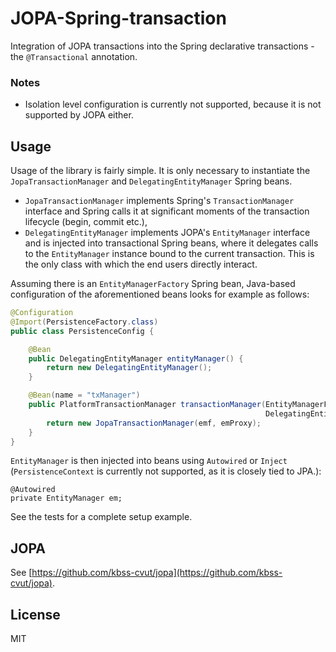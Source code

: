# JOPA-Spring-transaction

Integration of JOPA transactions into the Spring declarative transactions - the `@Transactional` annotation.

### Notes

- Isolation level configuration is currently not supported, because it is not supported by JOPA either.

## Usage

Usage of the library is fairly simple. It is only necessary to instantiate the `JopaTransactionManager` 
and `DelegatingEntityManager` Spring beans.
- `JopaTransactionManager` implements Spring's `TransactionManager` interface and Spring calls it at significant
moments of the transaction lifecycle (begin, commit etc.),
- `DelegatingEntityManager` implements JOPA's `EntityManager` interface and is injected into transactional Spring beans,
where it delegates calls to the `EntityManager` instance bound to the current transaction. This is the only class with
which the end users directly interact.

Assuming there is an `EntityManagerFactory` Spring bean, Java-based configuration of the aforementioned beans looks 
for example as follows:

```java
@Configuration
@Import(PersistenceFactory.class)
public class PersistenceConfig {

    @Bean
    public DelegatingEntityManager entityManager() {
        return new DelegatingEntityManager();
    }

    @Bean(name = "txManager")
    public PlatformTransactionManager transactionManager(EntityManagerFactory emf, 
                                                         DelegatingEntityManager emProxy) {
        return new JopaTransactionManager(emf, emProxy);
    }
}
```

`EntityManager` is then injected into beans using `Autowired` or `Inject` (`PersistenceContext` is currently not supported,
as it is closely tied to JPA.):

```
@Autowired
private EntityManager em;
```

See the tests for a complete setup example.

## JOPA

See [https://github.com/kbss-cvut/jopa](https://github.com/kbss-cvut/jopa).

## License

MIT